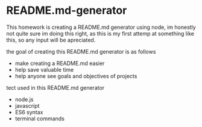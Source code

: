 # README.md-generator
This homework is creating a README.md generator using node, im honestly not quite sure im doing this right, as this is my first attemp at something like this, so any input will be apreciated.

the goal of creating this README.md generator is as follows


* make creating a README.md easier
* help save valuable time
* help anyone see goals and objectives of projects

tect used in this README.md generator

* node.js
* javascript
* ES6 syntax
* terminal commands



